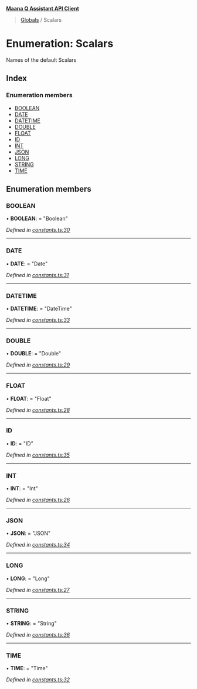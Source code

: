 **[Maana Q Assistant API Client](../README.md)**

> [Globals](../README.md) / Scalars

# Enumeration: Scalars

Names of the default Scalars

## Index

### Enumeration members

* [BOOLEAN](scalars.md#boolean)
* [DATE](scalars.md#date)
* [DATETIME](scalars.md#datetime)
* [DOUBLE](scalars.md#double)
* [FLOAT](scalars.md#float)
* [ID](scalars.md#id)
* [INT](scalars.md#int)
* [JSON](scalars.md#json)
* [LONG](scalars.md#long)
* [STRING](scalars.md#string)
* [TIME](scalars.md#time)

## Enumeration members

### BOOLEAN

•  **BOOLEAN**:  = "Boolean"

*Defined in [constants.ts:30](https://github.com/maana-io/q-assistant-client/blob/develop/src/constants.ts#L30)*

___

### DATE

•  **DATE**:  = "Date"

*Defined in [constants.ts:31](https://github.com/maana-io/q-assistant-client/blob/develop/src/constants.ts#L31)*

___

### DATETIME

•  **DATETIME**:  = "DateTime"

*Defined in [constants.ts:33](https://github.com/maana-io/q-assistant-client/blob/develop/src/constants.ts#L33)*

___

### DOUBLE

•  **DOUBLE**:  = "Double"

*Defined in [constants.ts:29](https://github.com/maana-io/q-assistant-client/blob/develop/src/constants.ts#L29)*

___

### FLOAT

•  **FLOAT**:  = "Float"

*Defined in [constants.ts:28](https://github.com/maana-io/q-assistant-client/blob/develop/src/constants.ts#L28)*

___

### ID

•  **ID**:  = "ID"

*Defined in [constants.ts:35](https://github.com/maana-io/q-assistant-client/blob/develop/src/constants.ts#L35)*

___

### INT

•  **INT**:  = "Int"

*Defined in [constants.ts:26](https://github.com/maana-io/q-assistant-client/blob/develop/src/constants.ts#L26)*

___

### JSON

•  **JSON**:  = "JSON"

*Defined in [constants.ts:34](https://github.com/maana-io/q-assistant-client/blob/develop/src/constants.ts#L34)*

___

### LONG

•  **LONG**:  = "Long"

*Defined in [constants.ts:27](https://github.com/maana-io/q-assistant-client/blob/develop/src/constants.ts#L27)*

___

### STRING

•  **STRING**:  = "String"

*Defined in [constants.ts:36](https://github.com/maana-io/q-assistant-client/blob/develop/src/constants.ts#L36)*

___

### TIME

•  **TIME**:  = "Time"

*Defined in [constants.ts:32](https://github.com/maana-io/q-assistant-client/blob/develop/src/constants.ts#L32)*
